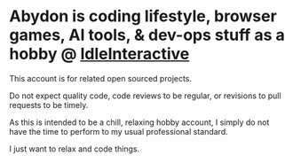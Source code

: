 # Abydon is coding lifestyle, browser games, AI tools, & dev-ops stuff as a hobby @ [IdleInteractive](https://www.IdleInteractive.com)

This account is for related open sourced projects.

Do not expect quality code, code reviews to be regular, or revisions to pull requests to be timely.

As this is intended to be a chill, relaxing hobby account, I simply do not have the time to perform to my usual professional standard. 

I just want to relax and code things.

